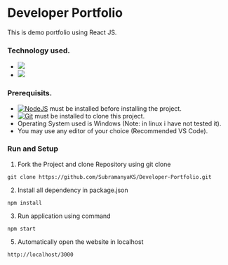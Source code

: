 # Developer Portfolio

This is demo portfolio using React JS.

### Technology used.

* [<img src="https://img.shields.io/badge/React-20232A?style=for-the-badge&logo=react&logoColor=61DAFB"/>](https://reactjs.org/)
* [<img src="https://img.shields.io/badge/Bootstrap-563D7C?style=for-the-badge&logo=bootstrap&logoColor=white"/>](https://react-bootstrap.github.io/)

### Prerequisits.

* [![NodeJS](https://img.shields.io/badge/node.js-6DA55F?style=for-the-badge&logo=node.js&logoColor=white)](https://nodejs.org/) must be installed before installing the project.
* [![Git](https://img.shields.io/badge/git-%23F05033.svg?style=for-the-badge&logo=git&logoColor=white)](https://git-scm.com/) must be installed to clone this project.
* Operating System used is Windows  (Note: in linux i have not tested it).
* You may use any editor of your choice (Recommended VS Code).

### Run and Setup

1. Fork the Project and clone Repository using git clone

```
git clone https://github.com/SubramanyaKS/Developer-Portfolio.git
```

2.  Install all dependency in package.json

```
npm install
```

3.  Run application using command

```
npm start
```

5. Automatically open the website in localhost

```
http://localhost/3000
```